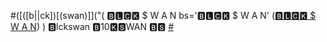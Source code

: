 #([([b||ck])[(swan)]]("[]("")(
 🅱🅻🅲🅺 $ W A N 
bs='🅱🅻🅲🅺 $ W A N'
([🅱🅻🅲🅺 $ W A N](https://blcksec.github.io/))
)
🅱lckswan 🅱10🅺🆂WAN 🅱🆂 [#](BLCKSWAN) 
